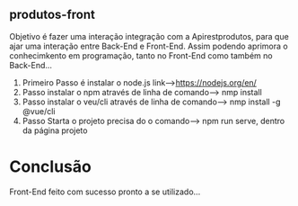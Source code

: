## produtos-front
Objetivo é fazer uma interação integração com a Apirestprodutos, para que ajar uma interação entre Back-End e Front-End.
Assim podendo aprimora o conhecimkento em programação, tanto no Front-End como também no Back-End...
1. Primeiro Passo é instalar o node.js link-->https://nodejs.org/en/
2. Passo instalar o npm através de linha de comando--> nmp install 
3. Passo instalar o veu/cli através de linha de comando--> nmp install -g @vue/cli
4. Passo Starta o projeto precisa do o comando--> npm run serve, dentro da página projeto

# Conclusão 

Front-End feito com sucesso pronto a se  utilizado...






